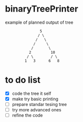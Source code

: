  binaryTreePrinter 
======================

example of planned output of tree

```
                5
               / \
              /   \
             /     \
            /       \
           2         10
          / \        / \
         1   3      6   8
```

# to do list
- [x] code the tree it self
- [x] make try basic printing
- [ ] prepare standar tesing tree
- [ ] try more advanced ones
- [ ] refine the code
